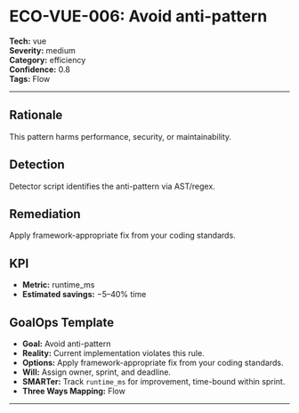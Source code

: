 # ECO-VUE-006: Avoid anti-pattern

**Tech:** vue  
**Severity:** medium  
**Category:** efficiency  
**Confidence:** 0.8  
**Tags:** Flow

---

## Rationale
This pattern harms performance, security, or maintainability.

## Detection
Detector script identifies the anti-pattern via AST/regex.

## Remediation
Apply framework-appropriate fix from your coding standards.

## KPI
- **Metric:** runtime_ms  
- **Estimated savings:** −5–40% time

## GoalOps Template
- **Goal:** Avoid anti-pattern  
- **Reality:** Current implementation violates this rule.  
- **Options:** Apply framework-appropriate fix from your coding standards.  
- **Will:** Assign owner, sprint, and deadline.  
- **SMARTer:** Track `runtime_ms` for improvement, time-bound within sprint.  
- **Three Ways Mapping:** Flow

---

